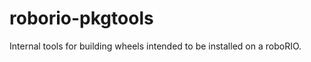 roborio-pkgtools
================

Internal tools for building wheels intended to be installed on a roboRIO.

